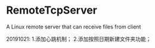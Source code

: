 # RemoteTcpServer
A Linux remote server that can receive files from client

20191021:
1.添加心跳机制；
2.添加按照日期新建文件夹功能；
